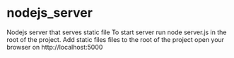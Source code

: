 # nodejs_server
Nodejs server that serves static file
To start server run node server.js in the root of the project.
Add static files files to the root of the project
open your browser on http://localhost:5000
